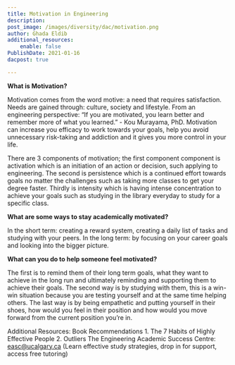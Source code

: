 ```yaml
---
title: Motivation in Engineering
description: 
post_image: /images/diversity/dac/motivation.png
author: Ghada Eldib
additional_resources:
    enable: false
PublishDate: 2021-01-16
dacpost: true

---
```

**What is Motivation?**

Motivation comes from the word motive: a need that requires satisfaction. Needs are gained through: culture, society and lifestyle. From an engineering perspective: “If you are motivated, you learn better and remember more of what you learned.” - Kou Murayama, PhD. Motivation can increase you efficacy to work towards your goals, help you avoid unnecessary risk-taking and addiction and it gives you more control in your life. 

There are 3 components of motivation; the first component component is activation which is an initiation of an action or decision, such applying to engineering. The second is persistence which is a continued effort towards goals no matter the challenges such as taking more classes to get your degree faster. Thirdly is intensity which is having intense concentration to achieve your goals such as studying in the library everyday to study for a specific class. 

**What are some ways to stay academically motivated?**

In the short term: creating a reward system, creating a daily list of tasks and studying with your peers. In the long term: by focusing on your career goals and looking into the bigger picture. 

**What can you do to help someone feel motivated?**

 The first is to remind them of their long term goals, what they want to achieve in the long run and ultimately reminding and supporting them to achieve their goals. The second way is by studying with them, this is a win-win situation because you are testing yourself and at the same time helping others. The last way is by being empathetic and putting yourself in their shoes, how would you feel in their position and how would you move forward from the current position you’re in. 
 
 Additional Resources: Book Recommendations 1. The 7 Habits of Highly Effective People 2. Outliers The Engineering Academic Success Centre: easc@ucalgary.ca (Learn effective study strategies, drop in for support, access free tutoring)